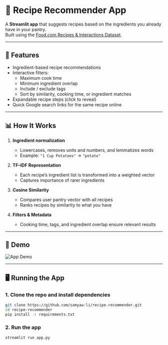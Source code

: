 # 🍲 Recipe Recommender App

A **Streamlit app** that suggests recipes based on the ingredients you already have in your pantry.  
Built using the [Food.com Recipes & Interactions Dataset](https://www.kaggle.com/datasets/shuyangli94/food-com-recipes-and-user-interactions/data).

---

## 🚀 Features
- Ingredient-based recipe recommendations  
- Interactive filters:
  - Maximum cook time
  - Minimum ingredient overlap
  - Include / exclude tags
  - Sort by similarity, cooking time, or ingredient matches
- Expandable recipe steps (click to reveal)  
- Quick Google search links for the same recipe online

---

## 📊 How It Works
1. **Ingredient normalization**  
   - Lowercases, removes units and numbers, and lemmatizes words  
   - Example: `"1 Cup Potatoes"` → `"potato"`

2. **TF–IDF Representation**  
   - Each recipe’s ingredient list is transformed into a weighted vector  
   - Captures importance of rarer ingredients

3. **Cosine Similarity**  
   - Compares user pantry vector with all recipes  
   - Ranks recipes by similarity to what you have

4. **Filters & Metadata**  
   - Cooking time, tags, and ingredient overlap ensure relevant results

---

## 📸 Demo

![App Demo](assets/recipe-recommender-demo.gif)

---

## 🖥️ Running the App

### 1. Clone the repo and install dependencies
```bash
git clone https://github.com/samyaw-li/recipe-recommender.git
cd recipe-recommender
pip install -r requirements.txt
```

### 2. Run the app
```bash
streamlit run app.py
```
